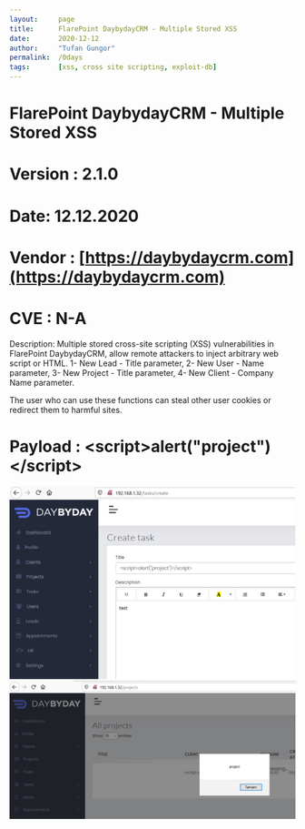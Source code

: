```yaml
---
layout:     page
title:      FlarePoint DaybydayCRM - Multiple Stored XSS
date:       2020-12-12
author:     "Tufan Gungor"
permalink:  /0days
tags:       [xss, cross site scripting, exploit-db]
---
```

# FlarePoint DaybydayCRM - Multiple Stored XSS 
# Version : 2.1.0
# Date: 12.12.2020
# Vendor : [https://daybydaycrm.com](https://daybydaycrm.com)
# CVE : N-A

Description: Multiple stored cross-site scripting (XSS) vulnerabilities in FlarePoint DaybydayCRM, allow remote attackers to inject arbitrary web script or HTML. 
	1- New Lead - Title parameter,
	2- New User - Name parameter,
	3- New Project - Title parameter,
	4- New Client - Company Name parameter.

The user who can use these functions can steal other user cookies or redirect them to harmful sites.

# Payload : \<script>alert("project")\</script>

![Creating project](new_project.png)
![Trigger XSS](xss_trigger.png)
